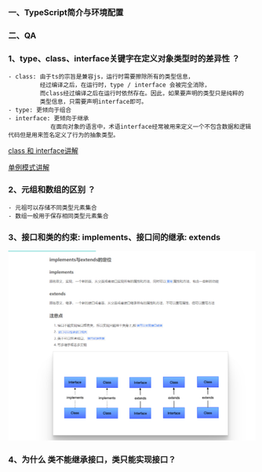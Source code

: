 
### 一、TypeScript简介与环境配置



### 二、QA

### 1、type、class、interface关键字在定义对象类型时的差异性 ？

    - class: 由于ts的宗旨是兼容js，运行时需要擦除所有的类型信息，
             经过编译之后，在运行时，type / interface 会被完全消除，
             而class经过编译之后在运行时依然存在。因此，如果要声明的类型只是纯粹的
             类型信息，只需要声明interface即可。
    - type: 更倾向于组合
    - interface: 更倾向于继承  
                在面向对象的语言中，术语interface经常被用来定义一个不包含数据和逻辑代码但是用来签名定义了行为的抽象类型。

[class 和 interface讲解](https://www.cnblogs.com/hlandzpy/p/13213656.html)

[单例模式讲解](https://www.jianshu.com/p/6571e0c78e0d)

### 2、元组和数组的区别 ？

    - 元祖可以存储不同类型元素集合
    - 数组一般用于保存相同类型元素集合
    
### 3、接口和类的约束: implements、接口间的继承: extends
![implements 和 extends](./继承与实现.png)

### 4、为什么 类不能继承接口，类只能实现接口？
